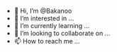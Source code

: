 - 👋 Hi, I’m @Bakanoo
- 👀 I’m interested in ...
- 🌱 I’m currently learning ...
- 💞️ I’m looking to collaborate on ...
- 📫 How to reach me ...

<!---
Bakanoo/Bakanoo is a ✨ special ✨ repository because its `README.md` (this file) appears on your GitHub profile.
You can click the Preview link to take a look at your changes.
--->
